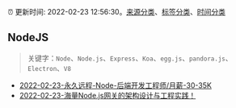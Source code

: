 :alarm_clock: 更新时间: 2022-02-23 12:56:30。[来源分类](../README.md)、[标签分类](../TAGS.md)、[时间分类](../TIMELINE.md)

## NodeJS


> 关键字：`Node`、`Node.js`、`Express`、`Koa`、`egg.js`、`pandora.js`、`Electron`、`V8`



- [2022-02-23-永久远程-Node-后端开发工程师/月薪-30-35K](https://www.v2ex.com/t/835990) 
- [2022-02-23-海量Node.js网关的架构设计与工程实践！](https://toutiao.io/k/xfbz3fp) 
